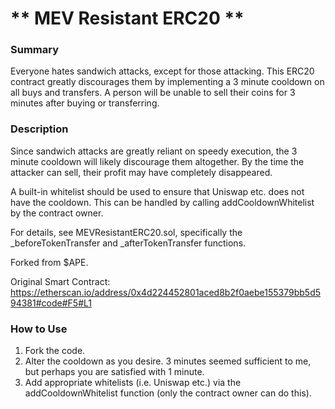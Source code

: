 # ** MEV Resistant ERC20 **

### **Summary**
Everyone hates sandwich attacks, except for those attacking. This ERC20 contract greatly discourages them
by implementing a 3 minute cooldown on all buys and transfers. A person will be unable to sell their coins
for 3 minutes after buying or transferring.

### **Description**
Since sandwich attacks are greatly reliant on speedy execution, the 3 minute cooldown will likely discourage them altogether. By the time the attacker can sell, their profit may have completely disappeared.

A built-in whitelist should be used to ensure that Uniswap etc. does not have the cooldown. This can be handled by calling addCooldownWhitelist by the contract owner.

For details, see MEVResistantERC20.sol, specifically the _beforeTokenTransfer and _afterTokenTransfer functions.

Forked from $APE.

Original Smart Contract: https://etherscan.io/address/0x4d224452801aced8b2f0aebe155379bb5d594381#code#F5#L1

### **How to Use**
1. Fork the code.
2. Alter the cooldown as you desire. 3 minutes seemed sufficient to me, but perhaps you are satisfied with 1 minute.
3. Add appropriate whitelists (i.e. Uniswap etc.) via the addCooldownWhitelist function (only the contract owner can do this).
